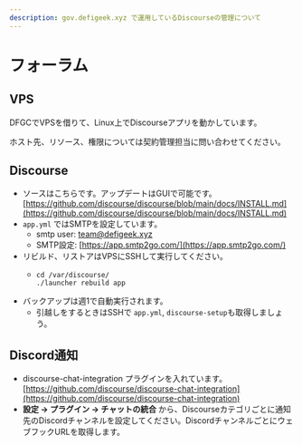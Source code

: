 ```yaml
---
description: gov.defigeek.xyz で運用しているDiscourseの管理について
---
```


# フォーラム

## VPS

DFGCでVPSを借りて、Linux上でDiscourseアプリを動かしています。

ホスト先、リソース、権限については契約管理担当に問い合わせてください。

## Discourse

* ソースはこちらです。アップデートはGUIで可能です。\
  [https://github.com/discourse/discourse/blob/main/docs/INSTALL.md](https://github.com/discourse/discourse/blob/main/docs/INSTALL.md)
* `app.yml` ではSMTPを設定しています。
  * smtp user: team@defigeek.xyz
  * SMTP設定: [https://app.smtp2go.com/](https://app.smtp2go.com/)
* リビルド、リストアはVPSにSSHして実行してください。
  * ```
    cd /var/discourse/
    ./launcher rebuild app
    ```
* バックアップは週1で自動実行されます。
  * 引越しをするときはSSHで `app.yml`, `discourse-setup`も取得しましょう。

## Discord通知

* discourse-chat-integration プラグインを入れています。\
  [https://github.com/discourse/discourse-chat-integration](https://github.com/discourse/discourse-chat-integration)
* **設定 → プラグイン → チャットの統合** から、Discourseカテゴリごとに通知先のDiscordチャンネルを設定してください。DiscordチャンネルごとにウェブフックURLを取得します。



